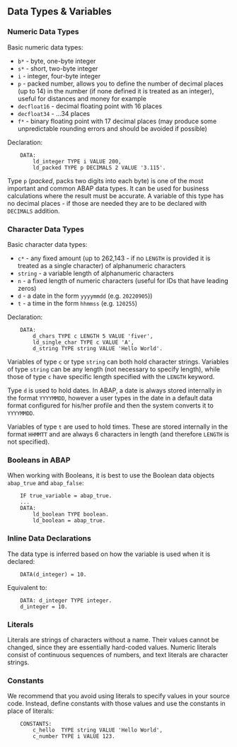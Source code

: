 ## Data Types & Variables

### Numeric Data Types

Basic numeric data types:

-   `b*` - byte, one-byte integer
-   `s*` - short, two-byte integer
-   `i` - integer, four-byte integer
-   `p` - packed number, allows you to define the number of decimal places (up to 14) in the number (if none defined it is treated as an integer), useful for distances and money for example
-   `decfloat16` - decimal floating point with 16 places
-   `decfloat34` - ...34 places
-   `f*` - binary floating point with 17 decimal places (may produce some unpredictable rounding errors and should be avoided if possible)

Declaration:

```
	DATA:
		ld_integer TYPE i VALUE 200,
		ld_packed TYPE p DECIMALS 2 VALUE '3.115'.
```

Type `p` (*packed*, packs two digits into each byte) is one of the most important and common ABAP data types. It can be used for business calculations where the result must be accurate. A variable of this type has no decimal places - if those are needed they are to be declared with `DECIMALS` addition.

### Character Data Types

Basic character data types:

-   `c*` - any fixed amount (up to 262,143 - if no `LENGTH` is provided it is treated as a single character) of alphanumeric characters
-   `string` - a variable length of alphanumeric characters
-   `n` - a fixed length of numeric characters (useful for IDs that have leading zeros)
-   `d` - a date in the form `yyyymmdd` (e.g. `20220905`))
-   `t` - a time in the form `hhmmss` (e.g. `120255`)

Declaration:

```
	DATA:
		d_chars TYPE c LENGTH 5 VALUE 'fiver',
		ld_single_char TYPE c VALUE 'A',
		d_string TYPE string VALUE 'Hello World'.
```

Variables of type `c` or type `string` can both hold character strings. Variables of type `string` can be any length (not necessary to specify length), while those of type `c` have specific length specified with the `LENGTH` keyword.

Type `d` is used to hold dates. In ABAP, a date is always stored internally in the format `YYYYMMDD`, however a user types in the date in a default data format configured for his/her profile and then the system converts it to `YYYYMMDD`.

Variables of type `t` are used to hold times. These are stored internally in the format `HHMMTT` and are always 6 characters in length (and therefore `LENGTH` is not specified).

### Booleans in ABAP

When working with Booleans, it is best to use the Boolean data objects `abap_true` and `abap_false`:

```
	IF true_variable = abap_true.
	...
	DATA:
		ld_boolean TYPE boolean.
		ld_boolean = abap_true.
```

### Inline Data Declarations

The data type is inferred based on how the variable is used when it is declared:

```
	DATA(d_integer) = 10.
```

Equivalent to:

```
	DATA: d_integer TYPE integer.
	d_integer = 10.
```

### Literals

Literals are strings of characters without a name. Their values cannot be changed, since they are essentially hard-coded values. Numeric literals consist of continuous sequences of numbers, and text literals are character strings.

### Constants

We recommend that you avoid using literals to specify values in your source code. Instead, define constants with those values and use the constants in place of literals:
```
	CONSTANTS:
		c_hello  TYPE string VALUE 'Hello World',
		c_number TYPE i VALUE 123.
```
